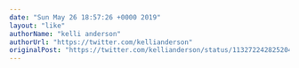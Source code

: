 ```yaml
---
date: "Sun May 26 18:57:26 +0000 2019"
layout: "like"
authorName: "kelli anderson"
authorUrl: "https://twitter.com/kellianderson"
originalPost: "https://twitter.com/kellianderson/status/1132722428252045312"
---
```

